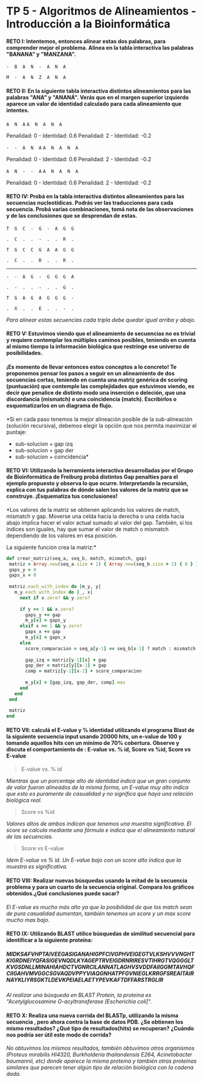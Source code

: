 # TP 5 - Algoritmos de Alineamientos - Introducción a la Bioinformática
 
#### RETO I: Intentemos, entonces alinear estas dos palabras, para comprender mejor el problema. Alinea en la tabla interactiva las palabras "BANANA" y "MANZANA".
 
`-  B  A  N  -  A  N  A`
 
`M  -  A  N  Z  A  N  A`
 
#### RETO II: En la siguiente tabla interactiva distintos alineamientos para las palabras "ANA" y "ANANÁ". Verás que en el margen superior izquierdo aparece un valor de identidad calculado para cada alineamiento que intentes.
 
`A  N  A`
`A  N  A  N  A`
 
Penalidad: 0 - Identidad: 0.6
Penalidad: 2 - Identidad: -0.2
 
`-  -  A  N  A`
`A  N  A  N  A`
 
Penalidad: 0 - Identidad: 0.6
Penalidad: 2 - Identidad: -0.2
 
`A  N  -  -  A`
`A  N  A  N  A`
 
Penalidad: 0 - Identidad: 0.6
Penalidad: 2 - Identidad: -0.2

#### RETO IV: Probá en la tabla interactiva distintos alineamientos para las secuencias nucleotídicas. Podrás ver las traducciones para cada secuencia. Probá varias combinaciones, tomá nota de las observaciones y de las conclusiones que se desprendan de estas.
 
`T  G  C  -  G  -  A  G  G`
 
`.  C  .  .  -  .  .  R  .`
 
`T  G  C  C  G  A  A  G  G`
 
`.  C  .  .  R  .  .  R  .`
 
---
 
`-  -  A  G  -  G  G  G  A`
 
`.  -  .  .  -  .  .  G  .`
 
`T  G  A  G  A  G  G  G  -`
 
`.  X  .  .  E  .  .  -  .`

*Para alinear estas secuencias cada tripla debe quedar igual arriba y abajo.*

#### RETO V: Estuvimos viendo que el alineamiento de secuencias no es trivial y requiere contemplar los múltiples caminos posibles, teniendo en cuenta al mismo tiempo la información biológica que restringe ese universo de posibilidades.
 
#### ¡Es momento de llevar entonces estos conceptos a lo concreto! Te proponemos pensar los pasos a seguir en un alineamiento de dos secuencias cortas, teniendo en cuenta una matriz genérica de scoring (puntuación) que contemple las complejidades que estuvimos viendo, es decir que penalice de distinto modo una inserción o deleción, que una discordancia (mismatch) o una coincidencia (match). Escribirlos o esquematizarlos en un diagrama de flujo.
 
*Si en cada paso tenemos la mejor alineación posible de la sub-alineación (solución recursiva), debemos elegir la opción que nos permita maximizar el puntaje:

 - sub-solucion + gap izq
 - sub-solucion + gap der
 - sub-solucion + coincidencia*
 
#### RETO VI: Utilizando la herramienta interactiva desarrolladas por el Grupo de Bioinformática de Freiburg probá distintos Gap penalties para el ejemplo propuesto y observa lo que ocurre. Interpretando la recursión, explica con tus palabras de dónde salen los valores de la matriz que se construye. ¡Esquematiza tus conclusiones!
 
*Los valores de la matriz se obtienen aplicando los valores de match, mismatch y gap. Moverse una celda hacia la derecha o una celda hacia abajo implica hacer el valor actual sumado al valor del gap. También, si los índices son iguales, hay que sumar el valor de match o mismatch dependiendo de los valores en esa posición.
 
La siguiente función crea la matriz:*

```ruby
def crear_matriz(seq_a, seq_b, match, mismatch, gap)
 matriz = Array.new(seq_a.size + 1) { Array.new(seq_b.size + 1) { 0 } }
 gaps_y = 0
 gaps_x = 0
 
 matriz.each_with_index do |m_y, y|
   m_y.each_with_index do |_, x|
     next if x.zero? && y.zero?
 
     if y >= 1 && x.zero?
       gaps_y += gap
       m_y[x] = gaps_y
     elsif x >= 1 && y.zero?
       gaps_x += gap
       m_y[x] = gaps_x
     else
       score_comparacion = seq_a[y-1] == seq_b[x-1] ? match : mismatch
      
       gap_izq = matriz[y-1][x] + gap
       gap_der = matriz[y][x-1] + gap
       comp = matriz[y-1][x-1] + score_comparacion
    
       m_y[x] = [gap_izq, gap_der, comp].max
     end
   end
 end
 
 matriz
end
```
#### RETO VII: calculá el E-value y % identidad utilizando el programa Blast de la siguiente secuencia input usando 20000 hits, un e-value de 100 y tomando aquellos hits con un mínimo de 70% cobertura. Observe y discuta el comportamiento de : E-value vs. % id, Score vs %id, Score vs E-value
 
> E-value vs. % id
 
*Mientras que un porcentaje alto de identidad indica que un gran conjunto de valor fueron alineados de la misma forma, un E-value muy alto indica que esto es puramente de casualidad y no significa que haya una relación biológica real.*
 
> Score vs %id
 
*Valores altos de ambos indican que tenemos una muestra significativa. El score se calcula mediante una fórmula e indica que el alineamiento natural de las secuencias.*
 
> Score vs E-value
 
*Idem E-value vs % id. Un E-value bajo con un score alto indica que la muestra es significativa.*
 
#### RETO VIII: Realizar nuevas búsquedas usando la mitad de la secuencia problema y para un cuarto de la secuencia original. Compara los gráficos obtenidos.¿Qué conclusiones puede sacar?
 
*El E-value es mucho más alto ya que la posibilidad de que los match sean de pura casualidad aumentan, también tenemos un score y un max score mucho mas bajo.*
 
#### RETO IX: Utilizando BLAST utilice búsquedas de similitud secuencial para identificar a la siguiente proteína:
 
##### MIDKSAFVHPTAIVEEGASIGANAHIGPFCIVGPHVEIGEGTVLKSHVVVNGHTKIGRDNEIYQFASIGEVNQDLKYAGEPTRVEIGDRNRIRESVTIHRGTVQGGGLTKVGSDNLLMINAHIAHDCTVGNRCILANNATLAGHVSVDDFAIIGGMTAVHQFCIIGAHVMVGGCSGVAQDVPPYVIAQGNHATPFGVNIEGLKRRGFSREAITAIRNAYKLIYRSGKTLDEVKPEIAELAETYPEVKAFTDFFARSTRGLIR
 
*Al realizar una búsqueda en BLAST Protein, la proteina es "Acetylglucosamine O-acyltransferase [Escherichia coli]".*
 
#### RETO X: Realiza una nueva corrida del BLASTp, utilizando la misma secuencia , pero ahora contra la base de datos PDB. ¿Se obtienen los mismo resultados? ¿Qué tipo de resultados(hits) se recuperan? ¿Cuándo nos podría ser útil este modo de corrida?
 
*No obtuvimos los mismos resultados, también obtuvimos otros organismos (Proteus mirabilis HI4320, Burkholderia thailandensis E264, Acinetobacter baumannii, etc) donde aparece la misma proteína y también otras proteínas similares que parecen tener algún tipo de relación biológica con la cadena dada.*